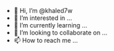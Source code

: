 - 👋 Hi, I’m @khaled7w
- 👀 I’m interested in ...
- 🌱 I’m currently learning ...
- 💞️ I’m looking to collaborate on ...
- 📫 How to reach me ...

<!---
khaled7w/khaled7w is a ✨ special ✨ repository because its `README.md` (this file) appears on your GitHub profile.
You can click the Preview link to take a look at your changes.
--->
